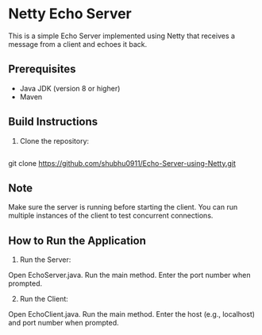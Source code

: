 # Netty Echo Server

This is a simple Echo Server implemented using Netty that receives a message from a client and echoes it back.

## Prerequisites

- Java JDK (version 8 or higher)
- Maven

## Build Instructions

1. Clone the repository:
   ```bash
git clone https://github.com/shubhu0911/Echo-Server-using-Netty.git


## Note
Make sure the server is running before starting the client.
You can run multiple instances of the client to test concurrent connections.

## How to Run the Application
1. Run the Server:

Open EchoServer.java.
Run the main method.
Enter the port number when prompted.

2. Run the Client:

Open EchoClient.java.
Run the main method.
Enter the host (e.g., localhost) and port number when prompted.
